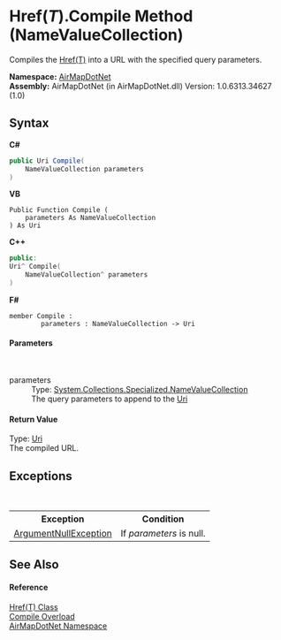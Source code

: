 # Href(*T*).Compile Method (NameValueCollection)
 

Compiles the <a href="a3796332-89fd-76df-b97a-b0b6435f2b87">Href(T)</a> into a URL with the specified query parameters.

**Namespace:**&nbsp;<a href="b5783ccd-d544-c2c9-c0be-1f622d02460a">AirMapDotNet</a><br />**Assembly:**&nbsp;AirMapDotNet (in AirMapDotNet.dll) Version: 1.0.6313.34627 (1.0)

## Syntax

**C#**<br />
``` C#
public Uri Compile(
	NameValueCollection parameters
)
```

**VB**<br />
``` VB
Public Function Compile ( 
	parameters As NameValueCollection
) As Uri
```

**C++**<br />
``` C++
public:
Uri^ Compile(
	NameValueCollection^ parameters
)
```

**F#**<br />
``` F#
member Compile : 
        parameters : NameValueCollection -> Uri 

```


#### Parameters
&nbsp;<dl><dt>parameters</dt><dd>Type: <a href="http://msdn2.microsoft.com/en-us/library/689y5thy" target="_blank">System.Collections.Specialized.NameValueCollection</a><br />The query parameters to append to the <a href="056ae6c2-5582-d444-54b0-fd835ef320d6">Uri</a></dd></dl>

#### Return Value
Type: <a href="http://msdn2.microsoft.com/en-us/library/txt7706a" target="_blank">Uri</a><br />The compiled URL.

## Exceptions
&nbsp;<table><tr><th>Exception</th><th>Condition</th></tr><tr><td><a href="http://msdn2.microsoft.com/en-us/library/27426hcy" target="_blank">ArgumentNullException</a></td><td>If *parameters* is null.</td></tr></table>

## See Also


#### Reference
<a href="a3796332-89fd-76df-b97a-b0b6435f2b87">Href(T) Class</a><br /><a href="1a3b4ae8-4abd-4fa4-83ca-e7109b1cf1b5">Compile Overload</a><br /><a href="b5783ccd-d544-c2c9-c0be-1f622d02460a">AirMapDotNet Namespace</a><br />